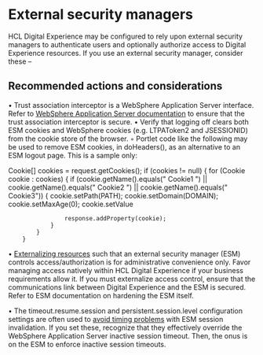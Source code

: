 # External security managers

HCL Digital Experience may be configured to rely upon external security managers to authenticate users and optionally authorize access to Digital Experience resources. If you use an external security manager, consider these –


## Recommended actions and considerations 

• Trust association interceptor is a WebSphere Application Server interface. Refer to [WebSphere Application Server documentation](https://www.ibm.com/docs/en/was/9.0.5?topic=infrastructure-developing-custom-tai) to ensure that the trust association interceptor is secure. 
• Verify that logging off clears both ESM cookies and WebSphere cookies (e.g. LTPAToken2 and JSESSIONID) from the cookie store of the browser. 
    ◦ Portlet code like the following may be used to remove ESM cookies, in doHeaders(), as an alternative to an ESM logout page. This is a sample only:

Cookie[] cookies = request.getCookies();
        if (cookies != null)
        {
            for (Cookie cookie : cookies)
            {
                if (cookie.getName().equals(" Cookie1 ") ||
cookie.getName().equals(" Cookie2 ") ||
cookie.getName().equals(" Cookie3"))
                {
                    cookie.setPath(PATH);
                    cookie.setDomain(DOMAIN);
                    cookie.setMaxAge(0);
                    cookie.setValue

                    response.addProperty(cookie);
                }
            }
        }           

• [Externalizing resources](https://help.hcltechsw.com/digital-experience/8.5/security/tam_setup_esm.html) such that an external security manager (ESM) controls access/authorization is for administrative convenience only. Favor managing access natively within HCL Digital Experience if your business requirements allow it. If you must externalize access control, ensure that the communications link between Digital Experience and the ESM is secured. Refer to ESM documentation on hardening the ESM itself. 

• The timeout.resume.session and persistent.session.level configuration settings are often used to [avoid timing problems](https://support.hcltechsw.com/csm?id=kb_article&sys_id=967cabcbdba8705055f38d6d13961904&spa=1) with ESM session invalidation. If you set these, recognize that they effectively override the WebSphere Application Server inactive session timeout. Then, the onus is on the ESM to enforce inactive session timeouts.